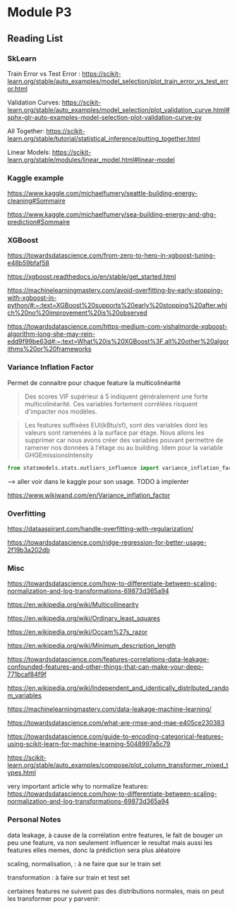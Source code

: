 # Module P3


## Reading List

### SkLearn

Train Error vs Test Error : <https://scikit-learn.org/stable/auto_examples/model_selection/plot_train_error_vs_test_error.html>

Validation Curves: <https://scikit-learn.org/stable/auto_examples/model_selection/plot_validation_curve.html#sphx-glr-auto-examples-model-selection-plot-validation-curve-py>

All Together: <https://scikit-learn.org/stable/tutorial/statistical_inference/putting_together.html>

Linear Models: <https://scikit-learn.org/stable/modules/linear_model.html#linear-model>


### Kaggle example

<https://www.kaggle.com/michaelfumery/seattle-building-energy-cleaning#Sommaire>

<https://www.kaggle.com/michaelfumery/sea-building-energy-and-ghg-prediction#Sommaire>

### XGBoost 

<https://towardsdatascience.com/from-zero-to-hero-in-xgboost-tuning-e48b59bfaf58>

<https://xgboost.readthedocs.io/en/stable/get_started.html>

<https://machinelearningmastery.com/avoid-overfitting-by-early-stopping-with-xgboost-in-python/#:~:text=XGBoost%20supports%20early%20stopping%20after,which%20no%20improvement%20is%20observed>

<https://towardsdatascience.com/https-medium-com-vishalmorde-xgboost-algorithm-long-she-may-rein-edd9f99be63d#:~:text=What%20is%20XGBoost%3F,all%20other%20algorithms%20or%20frameworks>


### Variance Inflation Factor

Permet de connaitre pour chaque feature la multicolinéarité
> Des scores VIF supérieur à 5 indiquent généralement une forte multicolinéarité. Ces variables fortement corrélées  risquent d'impacter nos modèles.

> Les features suffixées EUI(kBtu/sf), sont des variables dont les valeurs sont ramenées à la surface par étage. Nous allons les supprimer car nous avons créer des variables pouvant permettre de ramener nos données à l'étage ou au  building. Idem pour la variable GHGEmissionsIntensity

```python
from statsmodels.stats.outliers_influence import variance_inflation_factor
```

--> aller voir dans le kaggle pour son usage. TODO à implenter 

https://www.wikiwand.com/en/Variance_inflation_factor

### Overfitting

https://dataaspirant.com/handle-overfitting-with-regularization/

https://towardsdatascience.com/ridge-regression-for-better-usage-2f19b3a202db


### Misc

https://towardsdatascience.com/how-to-differentiate-between-scaling-normalization-and-log-transformations-69873d365a94

https://en.wikipedia.org/wiki/Multicollinearity

https://en.wikipedia.org/wiki/Ordinary_least_squares

https://en.wikipedia.org/wiki/Occam%27s_razor

https://en.wikipedia.org/wiki/Minimum_description_length

https://towardsdatascience.com/features-correlations-data-leakage-confounded-features-and-other-things-that-can-make-your-deep-771bcaf84f9f

https://en.wikipedia.org/wiki/Independent_and_identically_distributed_random_variables

https://machinelearningmastery.com/data-leakage-machine-learning/

https://towardsdatascience.com/what-are-rmse-and-mae-e405ce230383

https://towardsdatascience.com/guide-to-encoding-categorical-features-using-scikit-learn-for-machine-learning-5048997a5c79

https://scikit-learn.org/stable/auto_examples/compose/plot_column_transformer_mixed_types.html

very important article why to normalize features: https://towardsdatascience.com/how-to-differentiate-between-scaling-normalization-and-log-transformations-69873d365a94

### Personal Notes

data leakage, à cause de la corrélation entre features, le fait de bouger un peu une feature, va non seulement influencer le resultat mais aussi les features elles memes, donc la prédiction sera plus aléatoire

scaling, normalisation, : à ne faire que sur le train set

transformation : à faire sur train et test set

certaines features ne suivent pas des distributions normales, mais on peut les transformer pour y parvenir: 